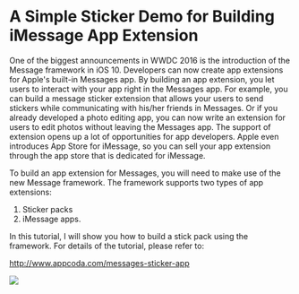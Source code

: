 # A Simple Sticker Demo for Building iMessage App Extension

One of the biggest announcements in WWDC 2016 is the introduction of the Message framework in iOS 10. Developers can now create app extensions for Apple's built-in Messages app. By building an app extension, you let users to interact with your app right in the Messages app. For example, you can build a message sticker extension that allows your users to send stickers while communicating with his/her friends in Messages. Or if you already developed a photo editing app, you can now write an extension for users to edit photos without leaving the Messages app. The support of extension opens up a lot of opportunities for app developers. Apple even introduces App Store for iMessage, so you can sell your app extension through the app store that is dedicated for iMessage.

To build an app extension for Messages, you will need to make use of the new Message framework. The framework supports two types of app extensions: 

1. Sticker packs
2. iMessage apps. 

In this tutorial, I will show you how to build a stick pack using the framework. For details of the tutorial, please refer to:

http://www.appcoda.com/messages-sticker-app

![](http://www.appcoda.com/wp-content/uploads/2016/06/messages-test-between-users-1024x577.png)
